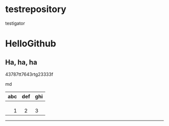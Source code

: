 # testrepository
testigator

HelloGithub
===========

Ha, ha, ha
----------


43787tt7643rtg23333f

md

abc | def | ghi
--:|:---:| :---
||
||
||
1|2|3
-----------------
